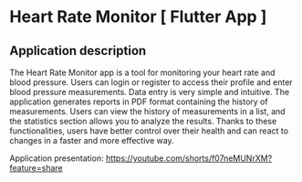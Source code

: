 # Heart Rate Monitor [ Flutter App ]

## Application description

The Heart Rate Monitor app is a tool for monitoring your heart rate and blood pressure. Users can login or register to access their profile and enter blood pressure measurements. Data entry is very simple and intuitive. The application generates reports in PDF format containing the history of measurements. Users can view the history of measurements in a list, and the statistics section allows you to analyze the results. Thanks to these functionalities, users have better control over their health and can react to changes in a faster and more effective way.

Application presentation: https://youtube.com/shorts/f07neMUNrXM?feature=share

